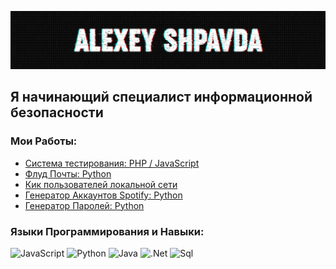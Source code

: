 [![Header](https://github.com/AlexeyShpavda/alexeyshpavda/blob/master/assets/header.png)](https://github.com/KaliSecurityMax)

## Я начинающий специалист информационной безопасности

### Мои Работы:
<!-- GITHUB:START -->
- [Система тестирования: PHP / JavaScript](https://github.com/KaliSecurityMax/ExamenSystem)
- [Флуд Почты: Python](https://github.com/KaliSecurityMax/EmailFlood)
- [Кик пользователей локальной сети](https://github.com/KaliSecurityMax/WI-FI-KickUsers)
- [Генератор Аккаунтов Spotify: Python](https://github.com/KaliSecurityMax/Spotify-Generator-Account)
- [Генератор Паролей: Python](https://www.youtube.com/watch?v=_k9Xu61XlVE)
<!-- YOUTUBE:END -->

### Языки Программирования и Навыки:
![JavaScript](https://img.shields.io/badge/-JavaScript-090909?style=for-the-badge&logo=JavaScript&logoColor=E9D54D)
![Python](https://img.shields.io/badge/-Python-090909?style=for-the-badge&logo=Python&logoColor=00648B)
![Java](https://img.shields.io/badge/-Java-090909?style=for-the-badge&logo=Java&logoColor=00648B)
![.Net](https://img.shields.io/badge/-Framework-090909?style=for-the-badge&logo=.net&logoColor=E5D3FF)
![Sql](https://img.shields.io/badge/-Sql-090909?style=for-the-badge&logo=mysql&logoColor=00648B)
